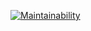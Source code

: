 [![Maintainability](https://api.codeclimate.com/v1/badges/a99a88d28ad37a79dbf6/maintainability)](https://codeclimate.com/github/apsalyamovaziz/frontend-project-lvl2)

<!-- [![Node CI](https://github.com/apsalyamovaziz/frontend-project-lvl1/workflows/Node%20CI/badge.svg)](https://github.com/apsalyamovaziz/frontend-project-lvl1/actions) -->